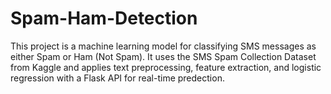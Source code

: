 # Spam-Ham-Detection
This project is a machine learning model for classifying SMS messages as either Spam or Ham (Not Spam). It uses the SMS Spam Collection Dataset from Kaggle and applies text preprocessing, feature extraction, and logistic regression with a Flask API for real-time predection.
